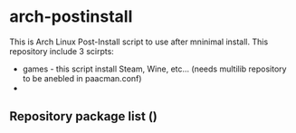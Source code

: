 # arch-postinstall
This is Arch Linux Post-Install script to use after mninimal install.
This repository include 3 scirpts:
- games - this script install Steam, Wine, etc... (needs multilib repository to be anebled in paacman.conf)
- 

## Repository package list ()
